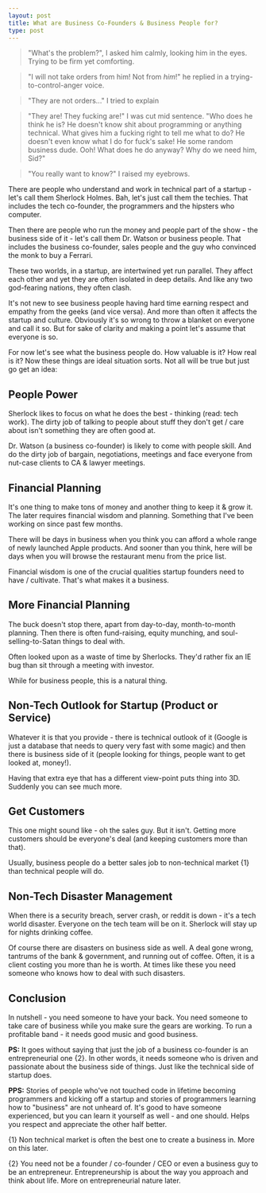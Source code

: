 ```yaml
---
layout: post
title: What are Business Co-Founders & Business People for?
type: post
--- 
```


> "What's the problem?", I asked him calmly, looking him in the eyes. Trying to be firm yet comforting.

> "I will not take orders from him! Not from *him*!" he replied in a trying-to-control-anger voice.

> "They are not orders..." I tried to explain 

> "They are! They fucking are!" I was cut mid sentence.
> "Who does he think he is? He doesn't know shit about programming or anything technical. What gives him a fucking right to tell me what to do? He doesn't even know what I do for fuck's sake! He some random business dude. Ooh! What does he do anyway? Why do we need him, Sid?"

> "You really want to know?" I raised my eyebrows.

There are people who understand and work in technical part of a startup - let's call them Sherlock Holmes. Bah, let's just call them the techies. That includes the tech co-founder, the programmers and the hipsters who computer.

Then there are people who run the money and people part of the show - the business side of it - let's call them Dr. Watson or business people. That includes the business co-founder, sales people and the guy who convinced the monk to buy a Ferrari.

These two worlds, in a startup, are intertwined yet run parallel. They affect each other and yet they are often isolated in deep details. And like any two god-fearing nations, they often clash.

It's not new to see business people having hard time earning respect and empathy from the geeks (and vice versa). And more than often it affects the startup and culture. Obviously it's so wrong to throw a blanket on everyone and call it so. But for sake of clarity and making a point let's assume that everyone is so.

For now let's see what the business people do. How valuable is it? How real is it? Now these things are ideal situation sorts. Not all will be true but just go get an idea:

## People Power
Sherlock likes to focus on what he does the best - thinking (read: tech work). The dirty job of talking to people about stuff they don't get / care about isn't something they are often good at. 

Dr. Watson (a business co-founder) is likely to come with people skill. And do the dirty job of bargain, negotiations, meetings and face everyone from nut-case clients to CA & lawyer meetings.

## Financial Planning
It's one thing to make tons of money and another thing to keep it & grow it. The later requires financial wisdom and planning. Something that I've been working on since past few months.

There will be days in business when you think you can afford a whole range of newly launched Apple products. And sooner than you think, here will be days when you will browse the restaurant menu from the price list.

Financial wisdom is one of the crucial qualities startup founders need to have / cultivate. That's what makes it a business.

## More Financial Planning
The buck doesn't stop there, apart from day-to-day, month-to-month planning. Then there is often fund-raising, equity munching, and soul-selling-to-Satan things to deal with.

Often looked upon as a waste of time by Sherlocks. They'd rather fix an IE bug than sit through a meeting with investor.

While for business people, this is a natural thing.

## Non-Tech Outlook for Startup (Product or Service)
Whatever it is that you provide - there is technical outlook of it (Google is just a database that needs to query very fast with some magic) and then there is business side of it (people looking for things, people want to get looked at, money!).

Having that extra eye that has a different view-point puts thing into 3D. Suddenly you can see much more. 

## Get Customers
This one might sound like - oh the sales guy. But it isn't. Getting more customers should be everyone's deal (and keeping customers more than that). 

Usually, business people do a better sales job to non-technical market {1} than technical people will do.

## Non-Tech Disaster Management
When there is a security breach, server crash, or reddit is down - it's a tech world disaster. Everyone on the tech team will be on it. Sherlock will stay up for nights drinking coffee.

Of course there are disasters on business side as well. A deal gone wrong, tantrums of the bank & government, and running out of coffee. Often, it is a client costing you more than he is worth. At times like these you need someone who knows how to deal with such disasters.

## Conclusion
In nutshell - you need someone to have your back. You need someone to take care of business while you make sure the gears are working. To run a profitable band - it needs good music and good business.

**PS:** It goes without saying that just the job of a business co-founder is an entrepreneurial one {2}. In other words, it needs someone who is driven and passionate about the business side of things. Just like the technical side of startup does.

**PPS:** Stories of people who've not touched code in lifetime becoming programmers and kicking off a startup and stories of programmers learning how to "business" are not unheard of. It's good to have someone experienced, but you can learn it yourself as well - and one should. Helps you respect and appreciate the other half better.

{1} Non technical market is often the best one to create a business in. More on this later.

{2} You need not be a founder / co-founder / CEO or even a business guy to be an entrepreneur. Entrepreneurship is about the way you approach and think about life. More on entrepreneurial nature later.

